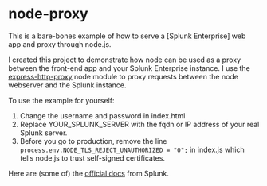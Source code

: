 # node-proxy #
This is a bare-bones example of how to serve a [Splunk Enterprise] web app and proxy through node.js.

I created this project to demonstrate how node can be used as a proxy between the front-end app and your Splunk Enterprise instance. I use the [express-http-proxy] node module to proxy requests between the node webserver and the Splunk instance.


To use the example for yourself:
1. Change the username and password in index.html
2. Replace YOUR_SPLUNK_SERVER with the fqdn or IP address of your real Splunk server.
3. Before you go to production, remove the line `process.env.NODE_TLS_REJECT_UNAUTHORIZED = "0";` in index.js which tells node.js to trust self-signed certificates.


Here are (some of) the [official docs] from Splunk.

[Splunk]: http://www.splunk.com
[express-http-proxy]: https://www.npmjs.com/package/express-http-proxy
[official docs]: http://dev.splunk.com/view/SP-CAAAEV9

